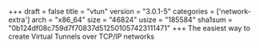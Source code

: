 +++
draft = false
title = "vtun"
version = "3.0.1-5"
categories = ['network-extra']
arch = "x86_64"
size = "46824"
usize = "185584"
sha1sum = "0b124df08c759d7f70837d512501057423111471"
+++
The easiest way to create Virtual Tunnels over TCP/IP networks